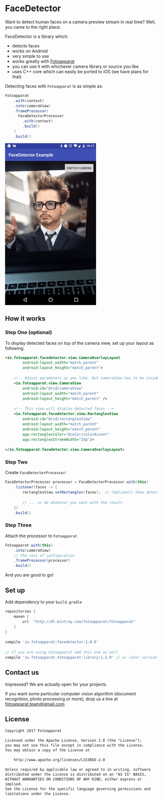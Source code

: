 # FaceDetector

Want to detect human faces on a camera preview stream in real time? Well, you came to the right place.

FaceDetector is a library which:

- detects faces
- works on Android
- very simple to use
- works greatly with [Fotoapparat](https://github.com/Fotoapparat/Fotoapparat)
- you can use it with whichever camera library or source you like
- uses C++ core which can easily be ported to iOS (we have plans for that)

Detecting faces with `Fotoapparat` is as simple as:

```java
Fotoapparat
    .with(context)
    .into(cameraView)
    .frameProcessor(
      FaceDetectorProcessor
        .with(context)
        .build()
    )
    .build()
```


![ ](/screenshot.gif)


## How it works

### Step One (optional)

To display detected faces on top of the camera view, set up your layout as following.

```xml
<io.fotoapparat.facedetector.view.CameraOverlayLayout
        android:layout_width="match_parent"
        android:layout_height="match_parent">

    <!-- Adjust parameters as you like. But cameraView has to be inside CameraOverlayLayout -->
    <io.fotoapparat.view.CameraView
        android:id="@+id/cameraView"
        android:layout_width="match_parent"
        android:layout_height="match_parent" />

    <!-- This view will display detected faces -->
    <io.fotoapparat.facedetector.view.RectanglesView
        android:id="@+id/rectanglesView"
        android:layout_width="match_parent"
        android:layout_height="match_parent"
        app:rectanglesColor="@color/colorAccent"
        app:rectanglesStrokeWidth="2dp"/>

</io.fotoapparat.facedetector.view.CameraOverlayLayout>
```

### Step Two

Create `FaceDetectorProcessor`:

```java
FaceDetectorProcessor processor = FaceDetectorProcessor.with(this)
    .listener(faces -> {
        rectanglesView.setRectangles(faces);  // (Optional) Show detected faces on the view.

        // ... or do whatever you want with the result
    })
    .build()
```

### Step Three

Attach the processor to `Fotoapparat`

```java
Fotoapparat.with(this)
    .into(cameraView)
    // the rest of configuration
    .frameProcessor(processor)
    .build()
```

And you are good to go!

## Set up

Add dependency to your `build.gradle`

```groovy
repositories {
    maven {
        url  "http://dl.bintray.com/fotoapparat/fotoapparat"
    }
}

compile 'io.fotoapparat:facedetector:1.0.0'

// If you are using Fotoapparat add this one as well
compile 'io.fotoapparat.fotoapparat:library:1.2.0' // or later version
```

## Contact us

Impressed? We are actually open for your projects.

If you want some particular computer vision algorithm (document recognition, photo processing or more), drop us a line at fotoapparat.team@gmail.com.

## License

```
Copyright 2017 Fotoapparat

Licensed under the Apache License, Version 2.0 (the "License");
you may not use this file except in compliance with the License.
You may obtain a copy of the License at

    http://www.apache.org/licenses/LICENSE-2.0

Unless required by applicable law or agreed to in writing, software
distributed under the License is distributed on an "AS IS" BASIS,
WITHOUT WARRANTIES OR CONDITIONS OF ANY KIND, either express or implied.
See the License for the specific language governing permissions and
limitations under the License.
```
